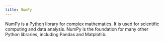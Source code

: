 ```yaml
---
title: NumPy
---
```


NumPy is a [Python](./python) library for complex mathematics. It is used for scientific computing and data analysis. NumPy is the foundation for many other Python libraries, including Pandas and Matplotlib.